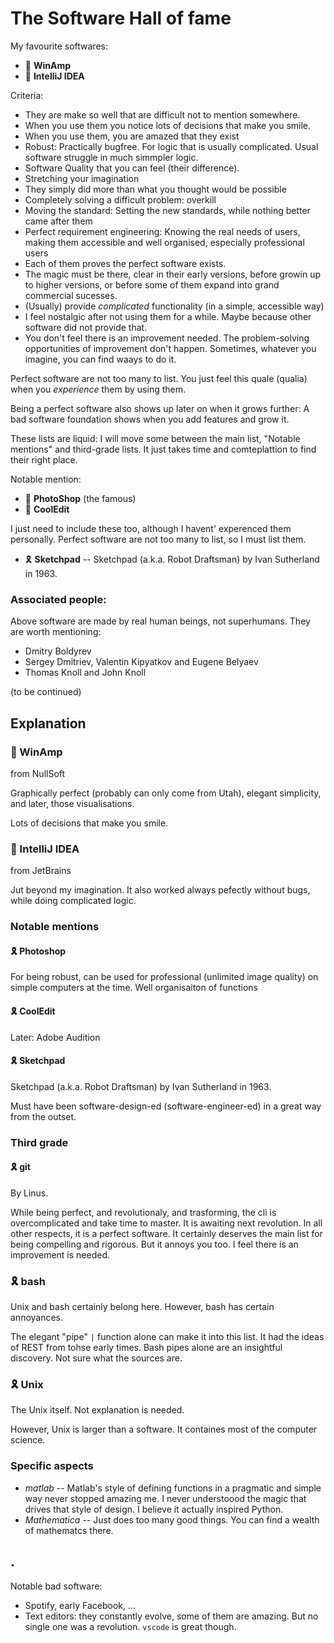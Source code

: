 # The Software Hall of fame

My favourite softwares:

* 🏅 **WinAmp**
* 🏅 **IntelliJ IDEA**

Criteria:
* They are make so well that are difficult not to mention somewhere.
* When you use them you notice lots of decisions that make you smile.
* When you use them, you are amazed that they exist
* Robust: Practically bugfree. For logic that is usually complicated. Usual software struggle in much simmpler logic.
* Software Quality that you can feel (their difference).
* Stretching your imagination
* They simply did more than what you thought would be possible
* Completely solving a difficult problem: overkill
* Moving the standard: Setting the new standards, while nothing better came after them
* Perfect requirement engineering: Knowing the real needs of users, making them accessible and well organised, especially professional users
* Each of them proves the perfect software exists.
* The magic must be there, clear in their early versions, before growin up to higher versions, or before some of them expand into grand commercial sucesses.
* (Usually) provide *complicated* functionality (in a simple, accessible way)
* I feel nostalgic after not using them for a while. Maybe because other software did not provide that.
* You don't feel there is an improvement needed. The problem-solving opportunities of improvement don't happen. Sometimes, whatever you imagine, you can find waays to do it.



Perfect software are not too many to list.
You just feel this quale (qualia) when you *experience* them by using them.

Being a perfect software also shows up later on when it grows further:
A bad software foundation shows when you add features and grow it.

These lists are liquid:
I will move some between the main list, "Notable mentions" and third-grade lists.
It just takes time and comteplattion to find their right place.

Notable mention:
* 🏅 **PhotoShop** (the famous)
* 🏅 **CoolEdit**


I just need to include these too, although I havent' experenced them personally.
Perfect software are not too many to list, so I must list them.
* 🎗 **Sketchpad** -- Sketchpad (a.k.a. Robot Draftsman) by Ivan Sutherland in 1963.

### Associated people:

Above software are made by real human beings, not superhumans. They are worth mentioning:

* Dmitry Boldyrev
* Sergey Dmitriev, Valentin Kipyatkov and Eugene Belyaev
* Thomas Knoll and John Knoll

(to be continued)

## Explanation

###  🏅 WinAmp
from NullSoft

Graphically perfect (probably can only come from Utah), elegant simplicity, and later, those visualisations.

Lots of decisions that make you smile.

###  🏅 IntelliJ IDEA
from JetBrains

Jut beyond my imagination. It also worked always pefectly without bugs, while doing complicated logic.


### Notable mentions
#### 🎗 Photoshop
For being robust, can be used for professional (unlimited image quality) on simple computers at the time.
Well organisaiton of functions

#### 🎗 CoolEdit
Later: Adobe Audition

#### 🎗 **Sketchpad**
Sketchpad (a.k.a. Robot Draftsman) by Ivan Sutherland in 1963.

Must have been software-design-ed (software-engineer-ed) in a great way from the outset.


### Third grade
#### 🎗 **git**
By Linus.

While being perfect, and revolutionaly, and trasforming, the cli is overcomplicated and take time to master. It is awaiting next revolution.
In all other respects, it is a perfect software.
It certainly deserves the main list for being compelling and rigorous. But it annoys you too. I feel there is an improvement is needed.

### 🎗 **bash**
Unix and bash certainly belong here.
However, bash has certain annoyances.

The elegant "pipe" `|` function alone can make it into this list.
It had the ideas of REST from tohse early times.
Bash pipes alone are an insightful discovery. Not sure what the sources are.

### 🎗 **Unix**
The Unix itself. Not explanation is needed.

However, Unix is larger than a software. It containes most of the computer science.

### Specific aspects
* _matlab_ -- Matlab's style of defining functions in a pragmatic and simple way never stopped amazing me. I never understoood the magic that drives that style of design. I believe it actually inspired Python.
* _Mathematica_ -- Just does too many good things. You can find a wealth of mathematcs there.

## .
Notable bad software:
* Spotify, early Facebook, ...
* Text editors: they constantly evolve, some of them are amazing. But no single one was a revolution. `vscode` is great though.
